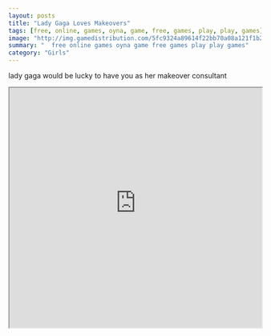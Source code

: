 ```yaml
---
layout: posts
title: "Lady Gaga Loves Makeovers"
tags: [free, online, games, oyna, game, free, games, play, play, games]
image: "http://img.gamedistribution.com/5fc9324a89614f22bb70a08a121f1b22.jpg"
summary: "  free online games oyna game free games play play games"
category: "Girls"
---
```


lady gaga would be lucky to have you as her makeover consultant

<iframe width="100%" height="480px;" src="http://flash.gamedistribution.com?game=5fc9324a89614f22bb70a08a121f1b22"></iframe>